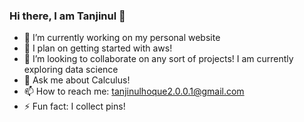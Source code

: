 ### Hi there, I am Tanjinul 👋

- 🔭 I’m currently working on my personal website
- 🌱 I plan on getting started with aws!
- 👯 I’m looking to collaborate on any sort of projects! I am currently exploring data science
- 💬 Ask me about Calculus!
- 📫 How to reach me: tanjinulhoque2.0.0.1@gmail.com
- ⚡ Fun fact: I collect pins!

<!-- - 🤔 I’m looking for help with ... -->
<!-- - 😄 Pronouns: ... -->
